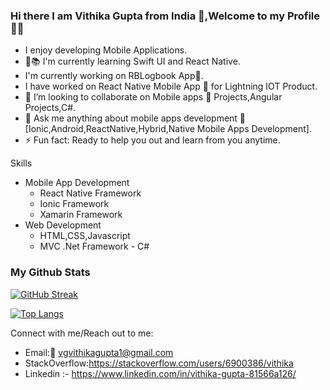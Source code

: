 ### Hi there  I am Vithika Gupta from India 👋,Welcome to my Profile  🙏🙏

<!--
**vithika/vithika** is a ✨ _special_ ✨ repository because its `README.md` (this file) appears on your GitHub profile.
-->
- I enjoy developing Mobile Applications.
- 📱📚 I'm currently learning Swift UI and React Native.
- I'm currently working on RBLogbook App📱.
- I have worked on React Native Mobile App 📱 for Lightning IOT Product.
- 👯 I’m looking to collaborate on Mobile apps 📱  Projects,Angular Projects,C#.
- 💬 Ask me  anything about mobile apps development 📲 [Ionic,Android,ReactNative,Hybrid,Native Mobile Apps Development].
- ⚡ Fun fact: Ready to help you out and learn from you anytime.

Skills
- Mobile App Development
  - React Native Framework
  - Ionic Framework
  - Xamarin Framework
- Web Development
   - HTML,CSS,Javascript
   - MVC .Net Framework - C#


### My Github Stats
[![GitHub Streak](http://github-readme-streak-stats.herokuapp.com?user=vithika&theme=dark&background=000000)](https://git.io/streak-stats)


[![Top Langs](https://github-readme-stats.vercel.app/api/top-langs/?username=vithika&layout=compact&theme=vision-friendly-dark)](https://github.com/anuraghazra/github-readme-stats)

Connect with me/Reach out to me:
- Email:📩 vgvithikagupta1@gmail.com
- StackOverflow:https://stackoverflow.com/users/6900386/vithika
- Linkedin :- https://www.linkedin.com/in/vithika-gupta-81566a126/

